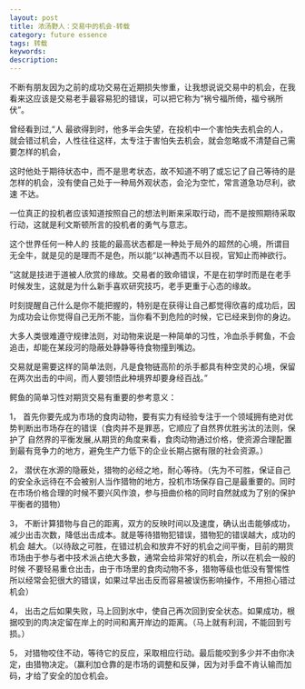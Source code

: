 ```yaml
---
layout: post
title: 浓汤野人：交易中的机会-转载
category: future essence
tags: 转载
keywords: 
description: 
---
```


不断有朋友因为之前的成功交易在近期损失惨重，让我想说说交易中的机会，在我看来这应该是交易老手最容易犯的错误，可以把它称为“祸兮福所倚，福兮祸所伏”。   

曾经看到过,“人 最欲得到时，他多半会失望，在投机中一个害怕失去机会的人，就会错过机会，人性往往这样，太专注于害怕失去机会，就会忽略或不清楚自己需要怎样的机会，

这时他处于期待状态中，而不是思考状态，故不知道不明了或忘记了自己等待的是怎样的机会，没有使自己处于一种局外观状态，会沦为空忙，常言道急功尽利，欲速 不达。

一位真正的投机者应该知道按照自己的想法判断来采取行动，而不是按照期待采取行动，这就是利文斯顿所言的投机者的勇气与意志。

这个世界任何一种人的 技能的最高状态都是一种处于局外的超然的心境，所谓目无全牛，就是见的是理而不是色，所以能“以神遇而不以目视，官知止而神欲行。

”这就是技进于道被人欣赏的缘故。交易者的致命错误，不是在初学时而是在老手时候发生，这就是为什么新手喜欢研究技巧，老手更重于心态的缘故。
    
时刻提醒自己什么是你不能把握的，特别是在获得让自己都觉得欣喜的成功后，因为成功会让你觉得自己无所不能，当你看不到危险的时候，它已经来到你的身边。

大多人类很难遵守规律法则，对动物来说是一种简单的习性，冷血杀手鳄鱼，不会追击，却能在某段河的隐蔽处静静等待食物撞到嘴边。

交易就是需要这样的简单法则，凡是食物链高阶的杀手都具有种空灵的心境，保留在两次出击的中间，而人要领悟此种境界却要身经百战。”
 
鳄鱼的简单习性对期货交易有重要的参考意义：
 
1， 首先你要先成为市场的食肉动物，要有实力有经验专注于一个领域拥有绝对优势判断出市场存在的错误（食肉并不是罪恶，它顺应了自然界优胜劣汰的法则，保护了 自然界的平衡发展,从期货的角度来看，食肉动物通过价格，使资源合理配置到最有竞争力的地方，避免生产力低下的企业长期占据有限的社会资源。）

2， 潜伏在水源的隐蔽处，猎物的必经之地，耐心等待。（先为不可胜，保证自己的安全永远待在不会被别人当作猎物的地方，投机市场保存自己是最重要的。同时在市场价格合理的时候不要兴风作浪，参与扭曲价格的同时自然就成为了别的保护平衡者的猎物）

3， 不断计算猎物与自己的距离，双方的反映时间以及速度，确认出击能够成功，减少出击次数，降低出击成本。就是等待猎物犯错误，猎物犯的错误越大，成功的机会 越大。（以待敌之可胜，在错过机会和放弃不好的机会之间平衡，目前的期货市场由于参与者中技术派占绝大多数，通常会给非常好的机会，所以在机会一般的时候 不要轻易重仓出击，由于市场里的食肉动物不多，猎物等级也低没有警惕性所以经常会犯很大的错误，如果过早出击反而容易被误伤影响操作，不用担心错过机会）

4， 出击之后如果失败，马上回到水中，使自己再次回到安全状态。如果成功，根据咬到的肉决定留在岸上的时间和离开岸边的距离。（马上就有利润，不能回到亏损。）

5， 对猎物咬住不动，等待它的反应，采取相应行动。最后能咬到多少并不由你决定，由猎物决定。（赢利加仓靠的是市场的调整和反弹，因为对手盘不肯认输而加码，才给了安全的加仓机会。


